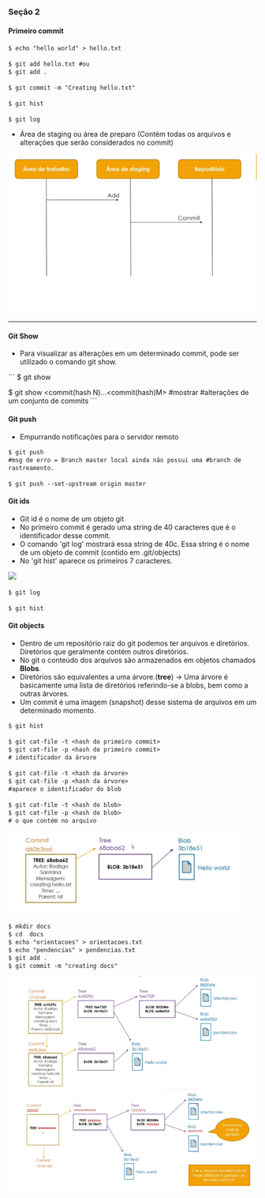 ### Seção 2

#### Primeiro commit

```
$ echo "hello world" > hello.txt

$ git add hello.txt #ou
$ git add .

$ git commit -m "Creating hello.txt"

$ git hist

$ git log
```

* Área de staging ou área de preparo (Contém todas os arquivos e alterações que serão considerados no commit)

<img src="img/stage.png">

---

#### Git Show

* Para visualizar as alterações em um determinado commit, pode ser utilizado o comando git show.

´´´
$ git show

$ git show <commit(hash N)...<commit(hash)M> #mostrar #alterações de um conjunto de commits
´´´

#### Git push

* Empurrando notificações para o servidor remoto

```
$ git push
#msg de erro = Branch master local ainda não possui uma #branch de rastreamento.

$ git push --set-upstream origin master

```

#### Git ids

* Git id é o nome de um objeto git
* No primeiro commit é gerado uma string de 40 caracteres que é o identificador desse commit.
* O comando 'git log' mostrará essa string de 40c. Essa string é o nome de um objeto de commit (contido em .git/objects)
* No 'git hist' aparece os primeiros 7 caracteres.

<img src="/src/sha1.png">

```
$ git log

$ git hist
```

#### Git objects

* Dentro de um repositório raiz do git podemos ter arquivos e diretórios. Diretórios que geralmente contém outros diretórios.
* No git o conteúdo dos arquivos são armazenados em objetos chamados **Blobs**.
* Diretórios são equivalentes a uma árvore.(**tree**)
   -> Uma árvore é basicamente uma lista de diretórios referindo-se a blobs, bem como a outras árvores.
* Um commit é uma imagem (snapshot) desse sistema de arquivos em um determinado momento.

```
$ git hist

$ git cat-file -t <hash do primeiro commit>
$ git cat-file -p <hash do primeiro commit>
# identificador da árvore

$ git cat-file -t <hash da árvore>
$ git cat-file -p <hash da árvore>
#aparece o identificador do blob

$ git cat-file -t <hash do blob>
$ git cat-file -p <hash do blob>
# o que contém no arquivo

```

<img src="/img/objects.png">

```
$ mkdir docs
$ cd  docs
$ echo "orientacoes" > orientacoes.txt
$ echo "pendencias" > pendencias.txt
$ git add .
$ git commit -m "creating docs"
```

<img src="/img/tree.png">

<img src="/img/tr.png">

